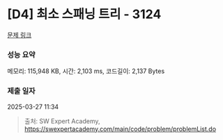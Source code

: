 # [D4] 최소 스패닝 트리 - 3124 

[문제 링크](https://swexpertacademy.com/main/code/problem/problemDetail.do?contestProbId=AV_mSnmKUckDFAWb) 

### 성능 요약

메모리: 115,948 KB, 시간: 2,103 ms, 코드길이: 2,137 Bytes

### 제출 일자

2025-03-27 11:34



> 출처: SW Expert Academy, https://swexpertacademy.com/main/code/problem/problemList.do